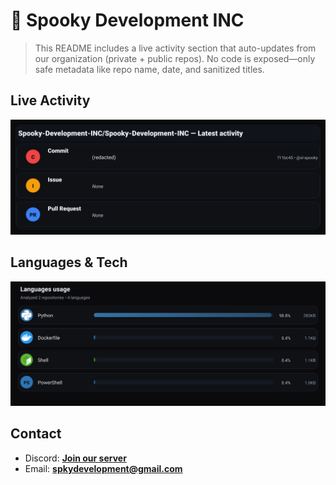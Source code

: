 # 👻 Spooky Development INC

> This README includes a live activity section that auto-updates from our organization (private + public repos). No code is exposed—only safe metadata like repo name, date, and sanitized titles.

## Live Activity
![Repo Snapshot](./assets/repo-snapshot.svg?v=c8813539f6)

## Languages & Tech
![Languages Usage](./assets/languages.svg?v=8e8571f5d8)

## Contact
- Discord: **[Join our server](https://discord.gg/XYspZgEEJb)**
- Email: **spkydevelopment@gmail.com**
